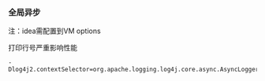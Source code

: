 ### 全局异步

注：idea需配置到VM options

打印行号严重影响性能

```
-Dlog4j2.contextSelector=org.apache.logging.log4j.core.async.AsyncLoggerContextSelector
```